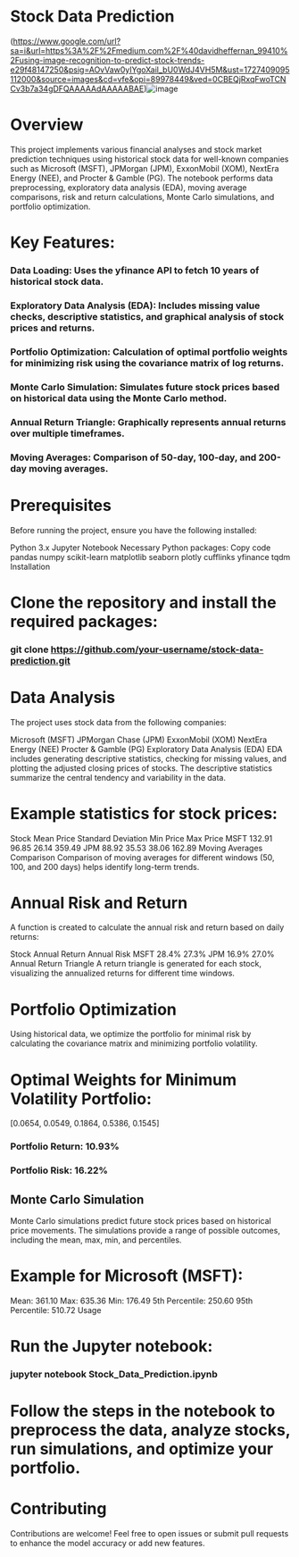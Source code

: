 # Stock Data Prediction

(https://www.google.com/url?sa=i&url=https%3A%2F%2Fmedium.com%2F%40davidheffernan_99410%2Fusing-image-recognition-to-predict-stock-trends-e29f48147250&psig=AOvVaw0yIYgoXail_bU0WdJ4VH5M&ust=1727409095112000&source=images&cd=vfe&opi=89978449&ved=0CBEQjRxqFwoTCNCv3b7a34gDFQAAAAAdAAAAABAE)![image](https://github.com/user-attachments/assets/23de4789-9781-4613-94be-47a32ce5b539)


# Overview

This project implements various financial analyses and stock market prediction techniques using historical stock data for well-known companies such as Microsoft (MSFT), JPMorgan (JPM), ExxonMobil (XOM), NextEra Energy (NEE), and Procter & Gamble (PG). The notebook performs data preprocessing, exploratory data analysis (EDA), moving average comparisons, risk and return calculations, Monte Carlo simulations, and portfolio optimization.

# Key Features:
### Data Loading: Uses the yfinance API to fetch 10 years of historical stock data.
### Exploratory Data Analysis (EDA): Includes missing value checks, descriptive statistics, and graphical analysis of stock prices and returns.
### Portfolio Optimization: Calculation of optimal portfolio weights for minimizing risk using the covariance matrix of log returns.
### Monte Carlo Simulation: Simulates future stock prices based on historical data using the Monte Carlo method.
### Annual Return Triangle: Graphically represents annual returns over multiple timeframes.
### Moving Averages: Comparison of 50-day, 100-day, and 200-day moving averages.


# Prerequisites

Before running the project, ensure you have the following installed:

Python 3.x
Jupyter Notebook
Necessary Python packages:
Copy code
pandas
numpy
scikit-learn
matplotlib
seaborn
plotly
cufflinks
yfinance
tqdm
Installation

# Clone the repository and install the required packages:

### git clone https://github.com/your-username/stock-data-prediction.git

# Data Analysis

The project uses stock data from the following companies:

Microsoft (MSFT)
JPMorgan Chase (JPM)
ExxonMobil (XOM)
NextEra Energy (NEE)
Procter & Gamble (PG)
Exploratory Data Analysis (EDA)
EDA includes generating descriptive statistics, checking for missing values, and plotting the adjusted closing prices of stocks. The descriptive statistics summarize the central tendency and variability in the data.

# Example statistics for stock prices:

Stock	Mean Price	Standard Deviation	Min Price	Max Price
MSFT	132.91	96.85	26.14	359.49
JPM	88.92	35.53	38.06	162.89
Moving Averages Comparison
Comparison of moving averages for different windows (50, 100, and 200 days) helps identify long-term trends.

# Annual Risk and Return
A function is created to calculate the annual risk and return based on daily returns:

Stock	Annual Return	Annual Risk
MSFT	28.4%	27.3%
JPM	16.9%	27.0%
Annual Return Triangle
A return triangle is generated for each stock, visualizing the annualized returns for different time windows.

# Portfolio Optimization

Using historical data, we optimize the portfolio for minimal risk by calculating the covariance matrix and minimizing portfolio volatility.

# Optimal Weights for Minimum Volatility Portfolio:

[0.0654, 0.0549, 0.1864, 0.5386, 0.1545]
### Portfolio Return: 10.93%
### Portfolio Risk: 16.22%

## Monte Carlo Simulation

Monte Carlo simulations predict future stock prices based on historical price movements. The simulations provide a range of possible outcomes, including the mean, max, min, and percentiles.

# Example for Microsoft (MSFT):

Mean: 361.10
Max: 635.36
Min: 176.49
5th Percentile: 250.60
95th Percentile: 510.72
Usage

# Run the Jupyter notebook:

### jupyter notebook Stock_Data_Prediction.ipynb

# Follow the steps in the notebook to preprocess the data, analyze stocks, run simulations, and optimize your portfolio.

# Contributing

Contributions are welcome! Feel free to open issues or submit pull requests to enhance the model accuracy or add new features.

